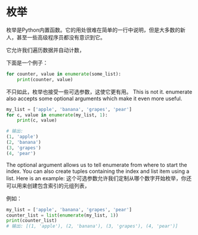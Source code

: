 # 枚举
枚举是Python内置函数。它的用处很难在简单的一行中说明，但是大多数的新人，甚至一些高级程序员都没有意识到它。

它允许我们遍历数据并自动计数，

下面是一个例子：

```python
for counter, value in enumerate(some_list):
    print(counter, value)
```
不只如此，枚举也接受一些可选参数，这使它更有用。
This is not it. enumerate also accepts some optional arguments which make it even more useful.
```python
my_list = ['apple', 'banana', 'grapes', 'pear']
for c, value in enumerate(my_list, 1):
    print(c, value)

# 输出:
(1, 'apple')
(2, 'banana')
(3, 'grapes')
(4, 'pear')
```
The optional argument allows us to tell enumerate from where to start the index. You can also create tuples containing the index and list item using a list. Here is an example:
这个可选参数允许我们定制从哪个数字开始枚举，你还可以用来创建包含索引的元组列表，

例如：

```python
my_list = ['apple', 'banana', 'grapes', 'pear']
counter_list = list(enumerate(my_list, 1))
print(counter_list)
# 输出: [(1, 'apple'), (2, 'banana'), (3, 'grapes'), (4, 'pear')]
```
